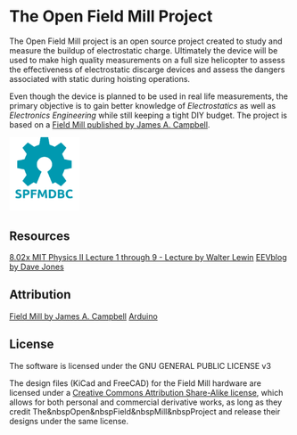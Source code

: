 # The Open Field Mill Project
The Open Field Mill project is an open source project created to study and
measure the buildup of electrostatic charge. Ultimately the device will be
used to make high quality measurements on a full size helicopter to assess the
effectiveness of electrostatic discarge devices and assess the dangers associated
with static during hoisting operations.

Even though the device is planned to be used in real life measurements, the primary
objective is to gain better knowledge of _Electrostatics_ as well as _Electronics Engineering_
while still keeping a tight DIY budget. The project is based
on a [Field Mill published by James A. Campbell](http://www.precisionstrobe.com/jc/fieldmill/fieldmill.html). 

<img src="/oshw.svg" alt="Open Source Hardware" width="25%">


## Resources
[8.02x MIT Physics II Lecture 1 through 9 - Lecture by Walter Lewin](https://www.youtube.com/watch?v=rtlJoXxlSFE&list=PLyQSN7X0ro2314mKyUiOILaOC2hk6Pc3j)
[EEVblog by Dave Jones](https://www.eevblog.com/episodes/)

## Attribution
[Field Mill by James A. Campbell](http://www.precisionstrobe.com/jc/fieldmill/fieldmill.html)
[Arduino](http://arduino.cc)


## License
The software is licensed under the GNU GENERAL PUBLIC LICENSE v3

The design files (KiCad and FreeCAD) for the Field Mill hardware are licensed
under a [Creative Commons Attribution Share-Alike license](https://creativecommons.org/licenses/by-sa/4.0/), which allows for both
personal and commercial derivative works, as long as they credit The&nbspOpen&nbspField&nbspMill&nbspProject and release their designs under the same license.
